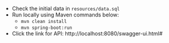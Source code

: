 - Check the initial data in `resources/data.sql`
- Run locally using Maven commands below:
    - `mvn clean install`
    - `mvn spring-boot:run`
- Click the link for API: http://localhost:8080/swagger-ui.html#